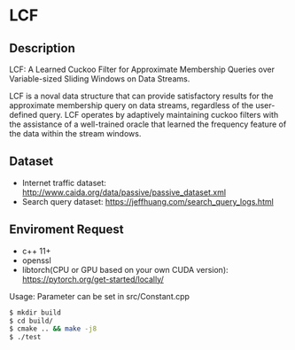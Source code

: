 LCF
============

Description
--------
LCF: A Learned Cuckoo Filter for Approximate Membership Queries over Variable-sized Sliding Windows on Data Streams.

LCF is a noval data structure that can provide satisfactory results for the approximate membership query on data streams, regardless of the user-defined query. LCF operates by adaptively maintaining cuckoo filters with the assistance of a well-trained oracle that learned the frequency feature of the data within the stream windows.

Dataset
--------
*  Internet traffic dataset: http://www.caida.org/data/passive/passive_dataset.xml
*  Search query dataset: https://jeffhuang.com/search_query_logs.html


Enviroment Request
--------------------
*  c++ 11+
*  openssl
*  libtorch(CPU or GPU based on your own CUDA version): https://pytorch.org/get-started/locally/


Usage:
Parameter can be set in src/Constant.cpp
```bash
$ mkdir build
$ cd build/
$ cmake .. && make -j8
$ ./test
```
